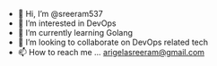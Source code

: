 - 👋 Hi, I’m @sreeram537
- 👀 I’m interested in DevOps
- 🌱 I’m currently learning Golang
- 💞️ I’m looking to collaborate on DevOps related tech
- 📫 How to reach me ... arigelasreeram@gmail.com

<!---
sreeram537/sreeram537 is a ✨ special ✨ repository because its `README.md` (this file) appears on your GitHub profile.
You can click the Preview link to take a look at your changes.
--->
